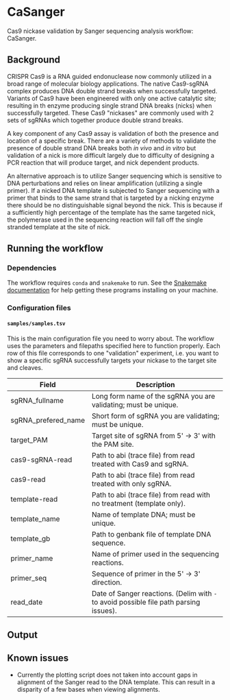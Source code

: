 # CaSanger

Cas9 nickase validation by Sanger sequencing analysis workflow: CaSanger.

## Background

CRISPR Cas9 is a RNA guided endonuclease now commonly utilized in a broad range
of molecular biology applications. The native Cas9-sgRNA complex produces DNA
double strand breaks when successfully targeted. Variants of Cas9 have
been engineered with only one active catalytic site; resulting in th enzyme
producing single strand DNA breaks (nicks) when successfully targeted. These
Cas9 "nickases" are commonly used with 2 sets of sgRNAs which together
produce double strand breaks. 

A key component of any Cas9 assay is validation of both the presence and location
of a specific break. There are a variety of methods to validate the presence
of double strand DNA breaks both *in vivo* and *in vitro* but validation of
a nick is more difficult largely due to difficulty of designing a PCR reaction
that will produce target, and nick dependent products.

An alternative approach is to utilize Sanger sequencing which is sensitive 
to DNA perturbations and relies on linear amplification (utilizing a single
primer). If a nicked DNA template is subjected to Sanger sequencing with a
primer that binds to the same strand that is targeted by a nicking
enzyme there should be no distinguishable signal beyond the nick. This
is because if a sufficiently high percentage of the template has the same
targeted nick, the polymerase used in the sequencing reaction will fall off
the single stranded template at the site of nick.

## Running the workflow

### Dependencies

The workflow requires `conda` and `snakemake` to run. See the 
[Snakemake documentation](https://snakemake.readthedocs.io/en/stable/getting_started/installation.html)
for help getting these programs installing on your machine.

### Configuration files

#### `samples/samples.tsv`

This is the main configuration file you need to worry about. The workflow
uses the parameters and filepaths specified here to function properly. Each
row of this file corresponds to one "validation" experiment, i.e. you
want to show a specific sgRNA successfully targets your nickase to the target
site and cleaves. 

| Field               | Description                                                                            |
|---------------------|----------------------------------------------------------------------------------------|
| sgRNA_fullname      | Long form name of the sgRNA you are validating; must be unique.                        |
| sgRNA_prefered_name | Short form of sgRNA you are validating; must be unique.                                |
| target_PAM          | Target site of sgRNA from 5' -> 3' with the PAM site.                                  |
| cas9-sgRNA-read     | Path to abi (trace file) from read treated with Cas9 and sgRNA.                        |
| cas9-read           | Path to abi (trace file) from read treated with only sgRNA.                            |
| template-read       | Path to abi (trace file) from read with no treatment (template only).                  |
| template_name       | Name of template DNA; must be unique.                                                  |
| template_gb         | Path to genbank file of template DNA sequence.                                         |
| primer_name         | Name of primer used in the sequencing reactions.                                       |
| primer_seq          | Sequence of primer in the 5' -> 3' direction.                                          |
| read_date           | Date of Sanger reactions. (Delim with `-` to avoid possible file path parsing issues). |


## Output

## Known issues

- Currently the plotting script does not taken into account gaps in alignment
  of the Sanger read to the DNA template. This can result in a disparity of a
  few bases when viewing alignments.






